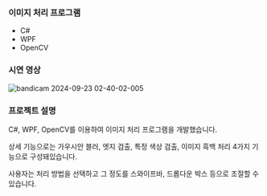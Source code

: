 ### 이미지 처리 프로그램

- C#
- WPF
- OpenCV

### 시연 영상

![bandicam 2024-09-23 02-40-02-005](https://github.com/user-attachments/assets/46a82a50-aa71-42dd-b937-5b802808a623)

### 프로젝트 설명
C#, WPF, OpenCV를 이용하여 이미지 처리 프로그램을 개발했습니다.

상세 기능으로는 가우시안 블러, 엣지 검출, 특정 색상 검출, 이미지 흑백 처리 4가지 기능으로 구성돼있습니다.

사용자는 처리 방법을 선택하고 그 정도를 스와이프바, 드롭다운 박스 등으로 조절할 수 있습니다.
